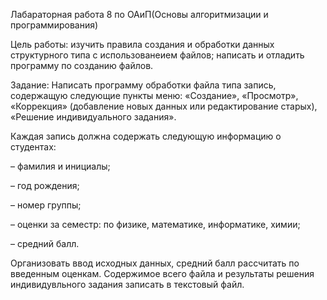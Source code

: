 Лабараторная работа 8 по ОАиП(Основы алгоритмизации и программирования)

Цель работы: изучить правила создания и обработки данных структурного типа с использованеием файлов; написать и отладить программу по созданию файлов.

Задание: Написать программу обработки файла типа запись, содержащую следующие пункты меню: «Создание», «Просмотр», «Коррекция» (добавление новых данных или редактирование старых), «Решение индивидуального задания».

Каждая запись должна содержать следующую информацию о студентах:

– фамилия и инициалы;

– год рождения;

– номер группы;

– оценки за семестр: по физике, математике, информатике, химии;

– средний балл.

Организовать ввод исходных данных, средний балл рассчитать по введенным оценкам. Содержимое всего файла и результаты решения индивидувльного задания записать в текстовый файл.
